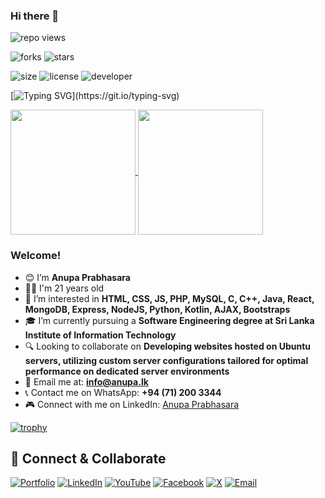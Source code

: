 ### Hi there 👋

![repo views](https://hits.seeyoufarm.com/api/count/incr/badge.svg?url=https%3A%2F%2Fgithub.com%2Fanupaprabhasara%2Fanupaprabhasara&count_bg=%2379C83D&title_bg=%23555555&icon=gitpod.svg&icon_color=%23E7E7E7&title=Views&edge_flat=false)

![forks](https://img.shields.io/github/forks/anupaprabhasara/anupaprabhasara?label=Forks&style=social)
![stars](https://img.shields.io/github/stars/anupaprabhasara/anupaprabhasara?style=social)

![size](https://img.shields.io/github/repo-size/anupaprabhasara/anupaprabhasara?color=purple&label=Repo%20Size&style=plastic)
![license](https://img.shields.io/github/license/anupaprabhasara/anupaprabhasara?color=purple&label=License&style=plastic)
![developer](https://img.shields.io/static/v1?label=Author&message=Anupa%20Prabhasara&color=purple&style=plastic)

[![Typing SVG](https://readme-typing-svg.demolab.com?font=Young+Serif&pause=1000&color=8706E1FF&center=true&vCenter=true&random=false&width=435&lines=Welcome!+I'm+Anupa+Prabhasara;Don't+Forget+To+Follow+Me...)](https://git.io/typing-svg)

<a href="https://github.com/anuraghazra/github-readme-stats">
  <img height=200 align="center" src="https://github-readme-stats.vercel.app/api?username=anupaprabhasara" />
</a>
<a href="https://github.com/anuraghazra/convoychat">
  <img height=200 align="center" src="https://github-readme-stats.vercel.app/api/top-langs?username=anupaprabhasara&layout=compact&langs_count=8&card_width=320" />
</a>

### Welcome! 

- 😊 I’m **Anupa Prabhasara**
- 👦🏻 I'm 21 years old
- 👀 I’m interested in **HTML, CSS, JS, PHP, MySQL, C, C++, Java, React, MongoDB, Express, NodeJS, Python, Kotlin, AJAX, Bootstraps**
- 🎓 I’m currently pursuing a **Software Engineering degree at Sri Lanka Institute of Information Technology**
- 🔍 Looking to collaborate on **Developing websites hosted on Ubuntu servers, utilizing custom server configurations tailored for optimal performance on dedicated server environments**
- 💌 Email me at: **info@anupa.lk**
- 📞 Contact me on WhatsApp: **+94 (71) 200 3344**
- 🎮 Connect with me on LinkedIn: [Anupa Prabhasara](https://www.linkedin.com/in/anupaprabhasara/)

[![trophy](https://github-profile-trophy.vercel.app/?username=anupaprabhasara&margin-w=15&margin-h=15)](https://github.com/ryo-ma/github-profile-trophy)

## 🤝 Connect & Collaborate

<div align="left">

[![Portfolio](https://img.shields.io/badge/Portfolio-12100E?style=for-the-badge&logo=google-chrome&logoColor=white&color=purple&margin-w=15&margin-h=15)](https://anupa.lk)
[![LinkedIn](https://img.shields.io/badge/LinkedIn-0077B5?style=for-the-badge&logo=linkedin&logoColor=white&margin-w=15&margin-h=15)](https://www.linkedin.com/in/anupaprabhasara/)
[![YouTube](https://img.shields.io/badge/YouTube-FF0000?style=for-the-badge&logo=youtube&logoColor=white&margin-w=15&margin-h=15)](https://youtube.com/)
[![Facebook](https://img.shields.io/badge/Facebook-1877F2?style=for-the-badge&logo=facebook&logoColor=white&margin-w=15&margin-h=15)](https://facebook.com/)
[![X](https://img.shields.io/badge/X-1DA1F2?style=for-the-badge&logo=x&logoColor=white&margin-w=15&margin-h=15)](https://x.com/)
[![Email](https://img.shields.io/badge/Email-D14836?style=for-the-badge&logo=gmail&logoColor=white&margin-w=15&margin-h=15)](mailto:info@anupa.lk)

</div>
